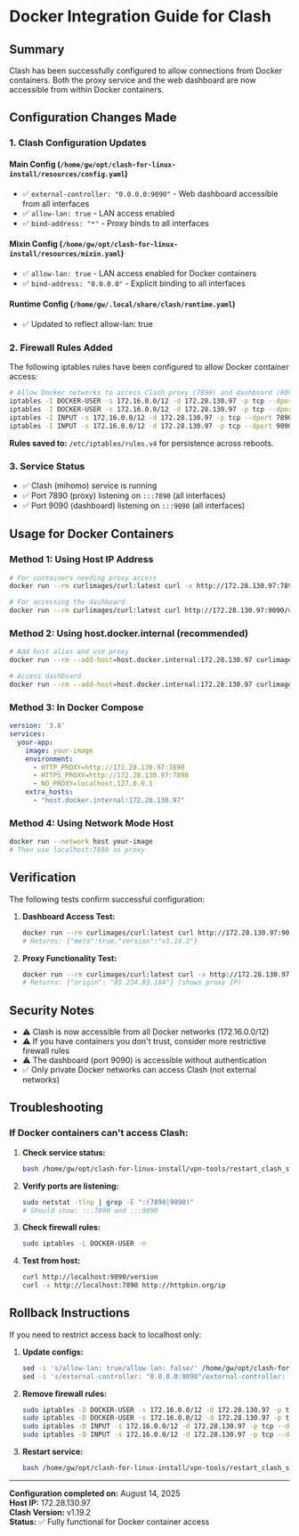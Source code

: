 # Docker Integration Guide for Clash

## Summary

Clash has been successfully configured to allow connections from Docker containers. Both the proxy service and the web dashboard are now accessible from within Docker containers.

## Configuration Changes Made

### 1. Clash Configuration Updates

#### Main Config (`/home/gw/opt/clash-for-linux-install/resources/config.yaml`)
- ✅ `external-controller: "0.0.0.0:9090"` - Web dashboard accessible from all interfaces
- ✅ `allow-lan: true` - LAN access enabled
- ✅ `bind-address: "*"` - Proxy binds to all interfaces

#### Mixin Config (`/home/gw/opt/clash-for-linux-install/resources/mixin.yaml`)
- ✅ `allow-lan: true` - LAN access enabled for Docker containers
- ✅ `bind-address: "0.0.0.0"` - Explicit binding to all interfaces

#### Runtime Config (`/home/gw/.local/share/clash/runtime.yaml`)
- ✅ Updated to reflect allow-lan: true

### 2. Firewall Rules Added

The following iptables rules have been configured to allow Docker container access:

```bash
# Allow Docker networks to access Clash proxy (7890) and dashboard (9090)
iptables -I DOCKER-USER -s 172.16.0.0/12 -d 172.28.130.97 -p tcp --dport 7890 -j ACCEPT
iptables -I DOCKER-USER -s 172.16.0.0/12 -d 172.28.130.97 -p tcp --dport 9090 -j ACCEPT
iptables -I INPUT -s 172.16.0.0/12 -d 172.28.130.97 -p tcp --dport 7890 -j ACCEPT
iptables -I INPUT -s 172.16.0.0/12 -d 172.28.130.97 -p tcp --dport 9090 -j ACCEPT
```

**Rules saved to:** `/etc/iptables/rules.v4` for persistence across reboots.

### 3. Service Status

- ✅ Clash (mihomo) service is running
- ✅ Port 7890 (proxy) listening on `:::7890` (all interfaces)
- ✅ Port 9090 (dashboard) listening on `:::9090` (all interfaces)

## Usage for Docker Containers

### Method 1: Using Host IP Address
```bash
# For containers needing proxy access
docker run --rm curlimages/curl:latest curl -x http://172.28.130.97:7890 http://example.com

# For accessing the dashboard
docker run --rm curlimages/curl:latest curl http://172.28.130.97:9090/version
```

### Method 2: Using host.docker.internal (recommended)
```bash
# Add host alias and use proxy
docker run --rm --add-host=host.docker.internal:172.28.130.97 curlimages/curl:latest curl -x http://host.docker.internal:7890 http://example.com

# Access dashboard
docker run --rm --add-host=host.docker.internal:172.28.130.97 curlimages/curl:latest curl http://host.docker.internal:9090/version
```

### Method 3: In Docker Compose
```yaml
version: '3.8'
services:
  your-app:
    image: your-image
    environment:
      - HTTP_PROXY=http://172.28.130.97:7890
      - HTTPS_PROXY=http://172.28.130.97:7890
      - NO_PROXY=localhost,127.0.0.1
    extra_hosts:
      - "host.docker.internal:172.28.130.97"
```

### Method 4: Using Network Mode Host
```bash
docker run --network host your-image
# Then use localhost:7890 as proxy
```

## Verification

The following tests confirm successful configuration:

1. **Dashboard Access Test:**
   ```bash
   docker run --rm curlimages/curl:latest curl http://172.28.130.97:9090/version
   # Returns: {"meta":true,"version":"v1.19.2"}
   ```

2. **Proxy Functionality Test:**
   ```bash
   docker run --rm curlimages/curl:latest curl -x http://172.28.130.97:7890 http://httpbin.org/ip
   # Returns: {"origin": "85.234.83.184"} (shows proxy IP)
   ```

## Security Notes

- ⚠️ Clash is now accessible from all Docker networks (172.16.0.0/12)
- ⚠️ If you have containers you don't trust, consider more restrictive firewall rules
- ⚠️ The dashboard (port 9090) is accessible without authentication
- ✅ Only private Docker networks can access Clash (not external networks)

## Troubleshooting

### If Docker containers can't access Clash:

1. **Check service status:**
   ```bash
   bash /home/gw/opt/clash-for-linux-install/vpn-tools/restart_clash_service.sh
   ```

2. **Verify ports are listening:**
   ```bash
   sudo netstat -tlnp | grep -E ":(7890|9090)"
   # Should show: :::7890 and :::9090
   ```

3. **Check firewall rules:**
   ```bash
   sudo iptables -L DOCKER-USER -n
   ```

4. **Test from host:**
   ```bash
   curl http://localhost:9090/version
   curl -x http://localhost:7890 http://httpbin.org/ip
   ```

## Rollback Instructions

If you need to restrict access back to localhost only:

1. **Update configs:**
   ```bash
   sed -i 's/allow-lan: true/allow-lan: false/' /home/gw/opt/clash-for-linux-install/resources/mixin.yaml
   sed -i 's/external-controller: "0.0.0.0:9090"/external-controller: "127.0.0.1:9090"/' /home/gw/opt/clash-for-linux-install/resources/config.yaml
   ```

2. **Remove firewall rules:**
   ```bash
   sudo iptables -D DOCKER-USER -s 172.16.0.0/12 -d 172.28.130.97 -p tcp --dport 7890 -j ACCEPT
   sudo iptables -D DOCKER-USER -s 172.16.0.0/12 -d 172.28.130.97 -p tcp --dport 9090 -j ACCEPT
   sudo iptables -D INPUT -s 172.16.0.0/12 -d 172.28.130.97 -p tcp --dport 7890 -j ACCEPT
   sudo iptables -D INPUT -s 172.16.0.0/12 -d 172.28.130.97 -p tcp --dport 9090 -j ACCEPT
   ```

3. **Restart service:**
   ```bash
   bash /home/gw/opt/clash-for-linux-install/vpn-tools/restart_clash_service.sh
   ```

---

**Configuration completed on:** August 14, 2025  
**Host IP:** 172.28.130.97  
**Clash Version:** v1.19.2  
**Status:** ✅ Fully functional for Docker container access

